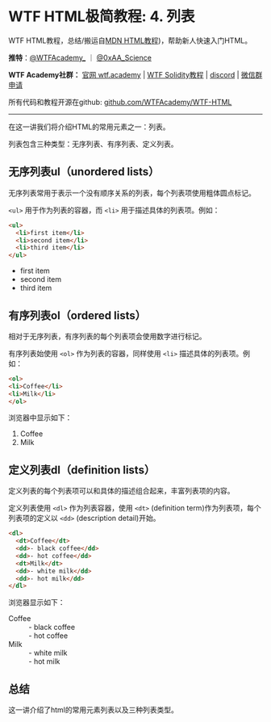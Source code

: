 # WTF HTML极简教程: 4. 列表

WTF HTML教程，总结/搬运自[MDN HTML教程](https://developer.mozilla.org/zh-CN/docs/Learn/HTML))，帮助新人快速入门HTML。

**推特**：[@WTFAcademy_](https://twitter.com/WTFAcademy_)  ｜ [@0xAA_Science](https://twitter.com/0xAA_Science)

**WTF Academy社群：** [官网 wtf.academy](https://wtf.academy) | [WTF Solidity教程](https://github.com/AmazingAng/WTFSolidity) | [discord](https://discord.wtf.academy) | [微信群申请](https://docs.google.com/forms/d/e/1FAIpQLSe4KGT8Sh6sJ7hedQRuIYirOoZK_85miz3dw7vA1-YjodgJ-A/viewform?usp=sf_link)

所有代码和教程开源在github: [github.com/WTFAcademy/WTF-HTML](https://github.com/WTFAcademy/WTF-HTML)

---

在这一讲我们将介绍HTML的常用元素之一：列表。

列表包含三种类型：无序列表、有序列表、定义列表。

## 无序列表ul（unordered lists）

无序列表常用于表示一个没有顺序关系的列表，每个列表项使用粗体圆点标记。

`<ul>` 用于作为列表的容器，而 `<li>` 用于描述具体的列表项。例如：

```html
<ul>
  <li>first item</li>
  <li>second item</li>
  <li>third item</li>
</ul>
```

* first item
* second item
* third item

## 有序列表ol（ordered lists）

相对于无序列表，有序列表的每个列表项会使用数字进行标记。

有序列表始使用 `<ol>` 作为列表的容器，同样使用 `<li>` 描述具体的列表项。例如：

```html
<ol>
<li>Coffee</li>
<li>Milk</li>
</ol>
```

浏览器中显示如下：

1. Coffee
2. Milk

## 定义列表dl（definition lists）

定义列表的每个列表项可以和具体的描述组合起来，丰富列表项的内容。

定义列表使用 `<dl>` 作为列表容器，使用 `<dt>` (definition term)作为列表项，每个列表项的定义以 `<dd>` (description detail)开始。

```html
<dl>
  <dt>Coffee</dt>
  <dd>- black coffee</dd>
  <dd>- hot coffee</dd>
  <dt>Milk</dt>
  <dd>- white milk</dd>
  <dd>- hot milk</dd>
</dl>
```

浏览器显示如下：

<dl>
  <dt>Coffee</dt>
  <dd>- black coffee</dd>
  <dd>- hot coffee</dd>
  <dt>Milk</dt>
  <dd>- white milk</dd>
  <dd>- hot milk</dd>
</dl>

## 总结

这一讲介绍了html的常用元素列表以及三种列表类型。
